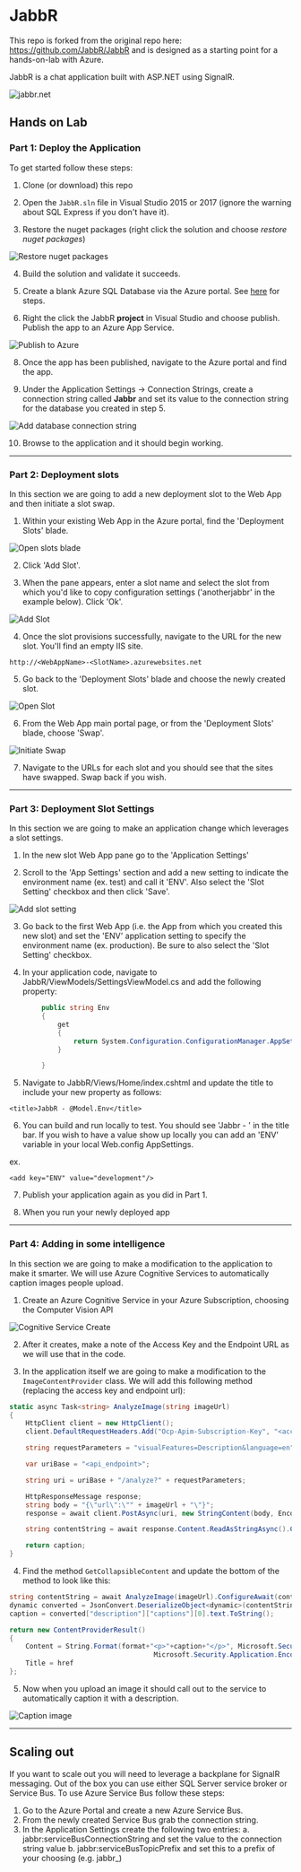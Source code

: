 # JabbR
This repo is forked from the original repo here: https://github.com/JabbR/JabbR and is designed as a starting point for a hands-on-lab with Azure.

JabbR is a chat application built with ASP.NET using SignalR.

![jabbr.net](https://raw.githubusercontent.com/JabbR/JabbR/ea5a15e6bc8c0d5dba2a69053c340e8c4755459e/Content/images/screenshot.png)

## Hands on Lab

### Part 1: Deploy the Application

To get started follow these steps:

1. Clone (or download) this repo

2. Open the `JabbR.sln` file in Visual Studio 2015 or 2017 (ignore the warning about SQL Express if you don't have it).

3. Restore the nuget packages (right click the solution and choose _restore nuget packages_)

![Restore nuget packages](/images/nuget-restore.png)

4. Build the solution and validate it succeeds.

5. Create a blank Azure SQL Database via the Azure portal. See [here](https://docs.microsoft.com/en-us/azure/sql-database/sql-database-get-started-portal) for steps.

7. Right the click the JabbR **project** in Visual Studio and choose publish. Publish the app to an Azure App Service.

![Publish to Azure](/images/jabbr-publish.gif)

8. Once the app has been published, navigate to the Azure portal and find the app.

9. Under the Application Settings -> Connection Strings, create a connection string called **Jabbr** and set its value to the connection string for the database you created in step 5.

![Add database connection string](/images/application-setting.gif)

10. Browse to the application and it should begin working.

-------------
### Part 2: Deployment slots

In this section we are going to add a new deployment slot to the Web App and then initiate a slot swap.

1. Within your existing Web App in the Azure portal, find the 'Deployment Slots' blade.

![Open slots blade](/images/slots-blade.PNG)

2. Click 'Add Slot'.

3. When the pane appears, enter a slot name and select the slot from which you'd like to copy configuration settings ('anotherjabbr' in the example below). Click 'Ok'.

![Add Slot](/images/add-slot.PNG)

4. Once the slot provisions successfully, navigate to the URL for the new slot. You'll find an empty IIS site. 
```
http://<WebAppName>-<SlotName>.azurewebsites.net
```

5. Go back to the 'Deployment Slots' blade and choose the newly created slot.

![Open Slot](/images/open-new-slot.PNG)

6. From the Web App main portal page, or from the 'Deployment Slots' blade, choose 'Swap'.

![Initiate Swap](/images/initiate-swap.PNG)

7. Navigate to the URLs for each slot and you should see that the sites have swapped. Swap back if you wish.

-------------
### Part 3: Deployment Slot Settings
In this section we are going to make an application change which leverages a slot settings.

1. In the new slot Web App pane go to the 'Application Settings'

2. Scroll to the 'App Settings' section and add a new setting to indicate the environment name (ex. test) and call it 'ENV'. Also select the 'Slot Setting' checkbox and then click 'Save'.

![Add slot setting](/images/add-slot-setting.PNG)

3. Go back to the first Web App (i.e. the App from which you created this new slot) and set the 'ENV' application setting to specify the environment name (ex. production). Be sure to also select the 'Slot Setting' checkbox.

4. In your application code, navigate to JabbR/ViewModels/SettingsViewModel.cs and add the following property:
```cs
        public string Env
        {
            get
            {
                return System.Configuration.ConfigurationManager.AppSettings["ENV"];
            }

        }
```

5. Navigate to JabbR/Views/Home/index.cshtml and update the title to include your new property as follows:
```
<title>JabbR - @Model.Env</title>
```

6. You can build and run locally to test. You should see 'Jabbr - ' in the title bar. If you wish to have a value show up locally you can add an 'ENV' variable in your local Web.config AppSettings.

ex.
```
<add key="ENV" value="development"/>
```

7. Publish your application again as you did in Part 1.

8. When you run your newly deployed app

-------------

### Part 4: Adding in some intelligence

In this section we are going to make a modification to the application to make it smarter. We will use Azure Cognitive Services to automatically caption images people upload.

1. Create an Azure Cognitive Service in your Azure Subscription, choosing the Computer Vision API

![Cognitive Service Create](/images/cog-svc-create.PNG)

2. After it creates, make a note of the Access Key and the Endpoint URL as we will use that in the code.

3. In the application itself we are going to make a modification to the `ImageContentProvider` class. We will add this following method (replacing the access key and endpoint url):

```csharp
static async Task<string> AnalyzeImage(string imageUrl)
{
    HttpClient client = new HttpClient();
    client.DefaultRequestHeaders.Add("Ocp-Apim-Subscription-Key", "<access_key>");

    string requestParameters = "visualFeatures=Description&language=en";

    var uriBase = "<api_endpoint>";

    string uri = uriBase + "/analyze?" + requestParameters;

    HttpResponseMessage response;
    string body = "{\"url\":\"" + imageUrl + "\"}";
    response = await client.PostAsync(uri, new StringContent(body, Encoding.UTF8, "application/json")).ConfigureAwait(continueOnCapturedContext: false);;

    string contentString = await response.Content.ReadAsStringAsync().ConfigureAwait(continueOnCapturedContext: false);

    return caption;
}
```

4. Find the method `GetCollapsibleContent` and update the bottom of the method to look like this:

```csharp
string contentString = await AnalyzeImage(imageUrl).ConfigureAwait(continueOnCapturedContext: false);
dynamic converted = JsonConvert.DeserializeObject<dynamic>(contentString);
caption = converted["description"]["captions"][0].text.ToString();

return new ContentProviderResult()
{
    Content = String.Format(format+"<p>"+caption+"</p>", Microsoft.Security.Application.Encoder.HtmlAttributeEncode(href),
                                    Microsoft.Security.Application.Encoder.HtmlAttributeEncode(imageUrl)),
    Title = href
};
```

5. Now when you upload an image it should call out to the service to automatically caption it with a description.

![Caption image](/images/image-caption.gif)


-------------

## Scaling out

If you want to scale out you will need to leverage a backplane for SignalR messaging. Out of the box you can use either SQL Server service broker or Service Bus. To use Azure Service Bus follow these steps:

1. Go to the Azure Portal and create a new Azure Service Bus.
2. From the newly created Service Bus grab the connection string.
3. In the Application Settings create the following two entries:
    a. jabbr:serviceBusConnectionString and set the value to the connection string value
    b. jabbr:serviceBusTopicPrefix and set this to a prefix of your choosing (e.g. jabbr_)
